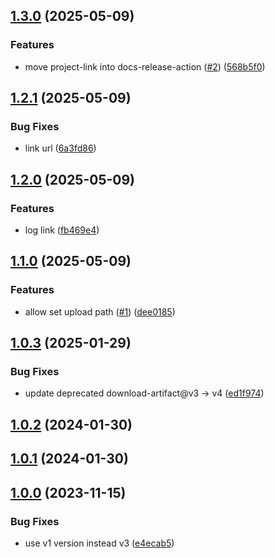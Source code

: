 ## [1.3.0](https://github.com/diplodoc-platform/docs-upload-action/compare/v1.2.1...v1.3.0) (2025-05-09)


### Features

* move project-link into docs-release-action ([#2](https://github.com/diplodoc-platform/docs-upload-action/issues/2)) ([568b5f0](https://github.com/diplodoc-platform/docs-upload-action/commit/568b5f03595ecb16df676ee851473937f74cfee7))

## [1.2.1](https://github.com/diplodoc-platform/docs-upload-action/compare/v1.2.0...v1.2.1) (2025-05-09)


### Bug Fixes

* link url ([6a3fd86](https://github.com/diplodoc-platform/docs-upload-action/commit/6a3fd86d06f73bcab51cb587fcfcf81771afa972))

## [1.2.0](https://github.com/diplodoc-platform/docs-upload-action/compare/v1.1.0...v1.2.0) (2025-05-09)


### Features

* log link ([fb469e4](https://github.com/diplodoc-platform/docs-upload-action/commit/fb469e4fd54f95a9664d41159a5cc2cbf751f748))

## [1.1.0](https://github.com/diplodoc-platform/docs-upload-action/compare/v1.0.3...v1.1.0) (2025-05-09)


### Features

* allow set upload path ([#1](https://github.com/diplodoc-platform/docs-upload-action/issues/1)) ([dee0185](https://github.com/diplodoc-platform/docs-upload-action/commit/dee0185f34197b1360a66c9aa7c46063af408b99))

## [1.0.3](https://github.com/diplodoc-platform/docs-upload-action/compare/v1.0.2...v1.0.3) (2025-01-29)


### Bug Fixes

* update deprecated download-artifact@v3 -> v4 ([ed1f974](https://github.com/diplodoc-platform/docs-upload-action/commit/ed1f97449d015772b8531c8de1a9ff48871a496d))

## [1.0.2](https://github.com/diplodoc-platform/docs-upload-action/compare/v1.0.1...v1.0.2) (2024-01-30)

## [1.0.1](https://github.com/diplodoc-platform/docs-upload-action/compare/v1.0.0...v1.0.1) (2024-01-30)

## [1.0.0](https://github.com/diplodoc-platform/docs-upload-action/compare/e4ecab5705a94d69add953f32afbb1105bf6a74b...v1.0.0) (2023-11-15)


### Bug Fixes

* use v1 version instead v3 ([e4ecab5](https://github.com/diplodoc-platform/docs-upload-action/commit/e4ecab5705a94d69add953f32afbb1105bf6a74b))

